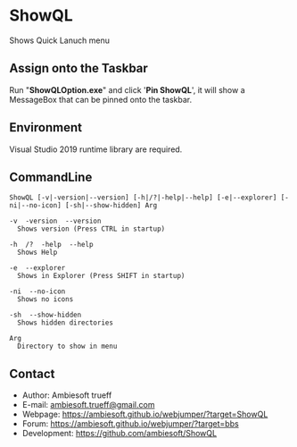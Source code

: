 # ShowQL
Shows Quick Lanuch menu

## Assign onto the Taskbar
Run "**ShowQLOption.exe**" and click '**Pin ShowQL**', it will show a MessageBox that can be pinned onto the taskbar.

## Environment
Visual Studio 2019 runtime library are required.

## CommandLine
```
ShowQL [-v|-version|--version] [-h|/?|-help|--help] [-e|--explorer] [-ni|--no-icon] [-sh|--show-hidden] Arg

-v  -version  --version
  Shows version (Press CTRL in startup)

-h  /?  -help  --help
  Shows Help

-e  --explorer
  Shows in Explorer (Press SHIFT in startup)

-ni  --no-icon
  Shows no icons

-sh  --show-hidden
  Shows hidden directories

Arg
  Directory to show in menu
```

## Contact
- Author: Ambiesoft trueff
- E-mail: <ambiesoft.trueff@gmail.com>
- Webpage: <https://ambiesoft.github.io/webjumper/?target=ShowQL>
- Forum: <https://ambiesoft.github.io/webjumper/?target=bbs>
- Development: <https://github.com/ambiesoft/ShowQL>
